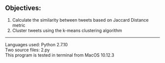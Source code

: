 ## Objectives:
1. Calculate the similarity between tweets based on Jaccard Distance metric  
2. Cluster tweets using the k-means clustering algorithm  

-----

Languages used: Python 2.7.10   
Two source files: 2.py   
This program is tested in terminal from MacOS 10.12.3     
 
